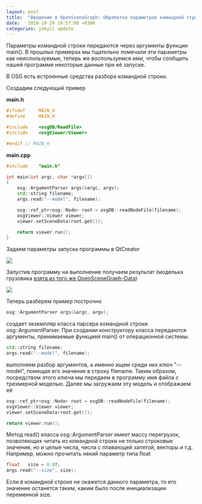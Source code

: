 ```yaml
---
layout: post
title:  "Введение в OpenSceneGraph: Обработка параметров командной строки"
date:   2018-10-29 19:57:00 +0300
categories: jekyll update
---
```


Параметры командной строки передаются через аргументы функции main(). В прошлых примерах мы тщательно помечали эти параметры как неиспользуемые, теперь же воспользуемся ими, чтобы сообщить нашей программе некоторые данные при её запуске.

В OSG есть встроенные средства разбора командной строки. 

<!--more-->

Создадим следующий пример

**main.h**
```cpp
#ifndef     MAIN_H
#define     MAIN_H

#include    <osgDB/ReadFile>
#include    <osgViewer/Viewer>

#endif // MAIN_H
```

**main.cpp**
```cpp
#include    "main.h"

int main(int argc, char *argv[])
{
    osg::ArgumentParser args(&argc, argv);
    std::string filename;
    args.read("--model", filename);

    osg::ref_ptr<osg::Node> root = osgDB::readNodeFile(filename);
    osgViewer::Viewer viewer;
    viewer.setSceneData(root.get());

    return viewer.run();
}
```

Задаем параметры запуска программы в QtCreator

![](https://habrastorage.org/webt/41/le/8p/41le8pjjdv2q-in3idhgnpe6-ao.png)

Запустив программу на выполнение получаем результат (моделька грузовика [взята из того же OpenSceneGraph-Data](https://github.com/openscenegraph/OpenSceneGraph-Data.git)) 

![](https://habrastorage.org/webt/t-/_o/bb/t-_obbiwlzwuax1e336kqd6tosy.png)

Теперь разберем пример построчно

```cpp
osg::ArgumentParser args(&argc, argv);
```

создает экземпляр класса парсера командной строки osg::ArgumentParser. При создании конструктору класса передаются аргументы, принимаемые функцией main() от операционной системы.

```cpp
std::string filename;
args.read("--model", filename);
```

выполняем разбор аргументов, а именно ищем среди них ключ "--model", помещая его значение в строку filename. Таким образом, посредством этого ключа мы передаем в программу имя файла с трехмерной моделью. Далее мы загружаем эту модель и отображаем её

```cpp
osg::ref_ptr<osg::Node> root = osgDB::readNodeFile(filename);
osgViewer::Viewer viewer;
viewer.setSceneData(root.get());

return viewer.run();
```

Метод read() класса osg::ArgumentParser имеет массу перегрузок, позволяющих читать из командной строки не только строковые значения, но и целые числа, числа с плавающей запятой, векторы и т.д. Например, можно прочитать некий параметр типа float

```cpp
float	size = 0.0f;
args.read("--size", size);
```

Если в командной строке не окажется данного параметра, то его значение останется таким, каким было после инициализации переменной size.
